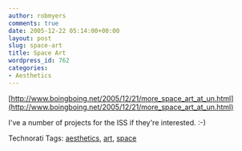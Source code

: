 ```yaml
---
author: robmyers
comments: true
date: 2005-12-22 05:14:00+00:00
layout: post
slug: space-art
title: Space Art
wordpress_id: 762
categories:
- Aesthetics
---
```


  
[http://www.boingboing.net/2005/12/21/more_space_art_at_un.html](http://www.boingboing.net/2005/12/21/more_space_art_at_un.html)  


  
I've a number of projects for the ISS if they're interested. :-)  


  


Technorati Tags: [aesthetics](http://www.technorati.com/tag/aesthetics), [art](http://www.technorati.com/tag/art), [space](http://www.technorati.com/tag/space)

  


